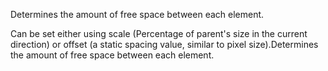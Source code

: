 Determines the amount of free space between each element.

Can be set either using scale (Percentage of parent's size in the current direction) or offset (a static spacing value, similar to pixel size).Determines the amount of free space between each element.